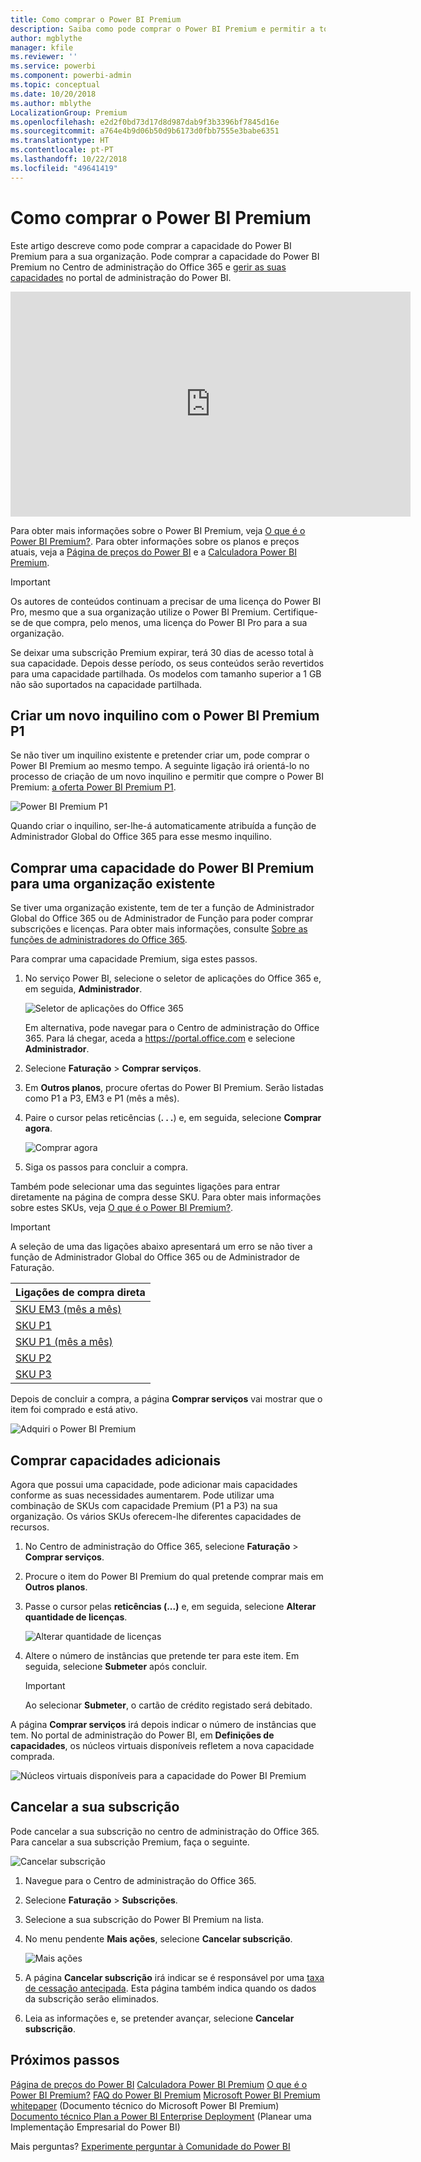 ```yaml
---
title: Como comprar o Power BI Premium
description: Saiba como pode comprar o Power BI Premium e permitir a toda a sua organização o acesso a conteúdos.
author: mgblythe
manager: kfile
ms.reviewer: ''
ms.service: powerbi
ms.component: powerbi-admin
ms.topic: conceptual
ms.date: 10/20/2018
ms.author: mblythe
LocalizationGroup: Premium
ms.openlocfilehash: e2d2f0bd73d17d8d987dab9f3b3396bf7845d16e
ms.sourcegitcommit: a764e4b9d06b50d9b6173d0fbb7555e3babe6351
ms.translationtype: HT
ms.contentlocale: pt-PT
ms.lasthandoff: 10/22/2018
ms.locfileid: "49641419"
---
```

# <a name="how-to-purchase-power-bi-premium"></a>Como comprar o Power BI Premium

Este artigo descreve como pode comprar a capacidade do Power BI Premium para a sua organização. Pode comprar a capacidade do Power BI Premium no Centro de administração do Office 365 e [gerir as suas capacidades](service-admin-premium-manage.md) no portal de administração do Power BI.

<iframe width="640" height="360" src="https://www.youtube.com/embed/NkvYs5Qp4iA?rel=0&amp;showinfo=0" frameborder="0" allowfullscreen></iframe>

Para obter mais informações sobre o Power BI Premium, veja [O que é o Power BI Premium?](service-premium.md). Para obter informações sobre os planos e preços atuais, veja a [Página de preços do Power BI](https://powerbi.microsoft.com/pricing/) e a [Calculadora Power BI Premium](https://powerbi.microsoft.com/calculator/).

> [!IMPORTANT]
> Os autores de conteúdos continuam a precisar de uma licença do Power BI Pro, mesmo que a sua organização utilize o Power BI Premium. Certifique-se de que compra, pelo menos, uma licença do Power BI Pro para a sua organização.
>
>Se deixar uma subscrição Premium expirar, terá 30 dias de acesso total à sua capacidade. Depois desse período, os seus conteúdos serão revertidos para uma capacidade partilhada. Os modelos com tamanho superior a 1 GB não são suportados na capacidade partilhada.

## <a name="create-a-new-tenant-with-power-bi-premium-p1"></a>Criar um novo inquilino com o Power BI Premium P1

Se não tiver um inquilino existente e pretender criar um, pode comprar o Power BI Premium ao mesmo tempo. A seguinte ligação irá orientá-lo no processo de criação de um novo inquilino e permitir que compre o Power BI Premium: [a oferta Power BI Premium P1](https://signup.microsoft.com/Signup?OfferId=b3ec5615-cc11-48de-967d-8d79f7cb0af1).

![Power BI Premium P1](media/service-admin-premium-purchase/premium-purchase-with-tenant.png)

Quando criar o inquilino, ser-lhe-á automaticamente atribuída a função de Administrador Global do Office 365 para esse mesmo inquilino.

## <a name="purchase-a-power-bi-premium-capacity-for-an-existing-organization"></a>Comprar uma capacidade do Power BI Premium para uma organização existente

Se tiver uma organização existente, tem de ter a função de Administrador Global do Office 365 ou de Administrador de Função para poder comprar subscrições e licenças. Para obter mais informações, consulte [Sobre as funções de administradores do Office 365](https://support.office.com/article/About-Office-365-admin-roles-da585eea-f576-4f55-a1e0-87090b6aaa9d).

Para comprar uma capacidade Premium, siga estes passos.

1. No serviço Power BI, selecione o seletor de aplicações do Office 365 e, em seguida, **Administrador**.

    ![Seletor de aplicações do Office 365](media/service-admin-premium-purchase/o365-app-picker.png)

    Em alternativa, pode navegar para o Centro de administração do Office 365. Para lá chegar, aceda a https://portal.office.com e selecione **Administrador**.

1. Selecione **Faturação** > **Comprar serviços**.

1. Em **Outros planos**, procure ofertas do Power BI Premium. Serão listadas como P1 a P3, EM3 e P1 (mês a mês).

1. Paire o cursor pelas reticências (**. . .**) e, em seguida, selecione **Comprar agora**.

    ![Comprar agora](media/service-admin-premium-purchase/premium-purchase.png)

1. Siga os passos para concluir a compra.

Também pode selecionar uma das seguintes ligações para entrar diretamente na página de compra desse SKU. Para obter mais informações sobre estes SKUs, veja [O que é o Power BI Premium?](service-premium.md#premiumskus).

> [!IMPORTANT]
> A seleção de uma das ligações abaixo apresentará um erro se não tiver a função de Administrador Global do Office 365 ou de Administrador de Faturação.

| Ligações de compra direta |
| --- |
| [SKU EM3 (mês a mês)](https://portal.office.com/commerce/completeorder.aspx?OfferId=4004702D-749C-4F74-BF47-3048F1833780&adminportal=1) |
| [SKU P1](https://portal.office.com/commerce/completeorder.aspx?OfferId=b3ec5615-cc11-48de-967d-8d79f7cb0af1&adminportal=1) |
| [SKU P1 (mês a mês)](https://portal.office.com/commerce/completeorder.aspx?OfferId=E4C8EDD3-74A1-4D42-A738-C647972FBE81&adminportal=1) |
| [SKU P2](https://portal.office.com/commerce/completeorder.aspx?OfferId=062F2AA7-B4BC-4B0E-980F-2072102D8605&adminportal=1) |
| [SKU P3](https://portal.office.com/commerce/completeorder.aspx?OfferId=40c7d673-375c-42a1-84ca-f993a524fed0&adminportal=1) |

Depois de concluir a compra, a página **Comprar serviços** vai mostrar que o item foi comprado e está ativo.

![Adquiri o Power BI Premium](media/service-admin-premium-purchase/premium-purchased.png)

## <a name="purchase-additional-capacities"></a>Comprar capacidades adicionais

Agora que possui uma capacidade, pode adicionar mais capacidades conforme as suas necessidades aumentarem. Pode utilizar uma combinação de SKUs com capacidade Premium (P1 a P3) na sua organização. Os vários SKUs oferecem-lhe diferentes capacidades de recursos.

1. No Centro de administração do Office 365, selecione **Faturação** > **Comprar serviços**.

1. Procure o item do Power BI Premium do qual pretende comprar mais em **Outros planos**.

1. Passe o cursor pelas **reticências (...)** e, em seguida, selecione **Alterar quantidade de licenças**.

    ![Alterar quantidade de licenças](media/service-admin-premium-purchase/premium-purchase-more.png)

1. Altere o número de instâncias que pretende ter para este item. Em seguida, selecione **Submeter** após concluir.

   > [!IMPORTANT]
   > Ao selecionar **Submeter**, o cartão de crédito registado será debitado.

A página **Comprar serviços** irá depois indicar o número de instâncias que tem. No portal de administração do Power BI, em **Definições de capacidades**, os núcleos virtuais disponíveis refletem a nova capacidade comprada.

![Núcleos virtuais disponíveis para a capacidade do Power BI Premium](media/service-admin-premium-purchase/premium-capacities.png)

## <a name="cancel-your-subscription"></a>Cancelar a sua subscrição

Pode cancelar a sua subscrição no centro de administração do Office 365. Para cancelar a sua subscrição Premium, faça o seguinte.

![Cancelar subscrição](media/service-admin-premium-purchase/premium-cancel-subscription.png)

1. Navegue para o Centro de administração do Office 365.

1. Selecione **Faturação** > **Subscrições**.

1. Selecione a sua subscrição do Power BI Premium na lista.

1. No menu pendente **Mais ações**, selecione **Cancelar subscrição**.

    ![Mais ações](media/service-admin-premium-purchase/o365-more-actions.png)

1. A página **Cancelar subscrição** irá indicar se é responsável por uma [taxa de cessação antecipada](https://support.office.com/article/early-termination-fees-6487d4de-401a-466f-8bc3-c0beb5cc40d3). Esta página também indica quando os dados da subscrição serão eliminados.

1. Leia as informações e, se pretender avançar, selecione **Cancelar subscrição**.

## <a name="next-steps"></a>Próximos passos

[Página de preços do Power BI](https://powerbi.microsoft.com/pricing/)
[Calculadora Power BI Premium](https://powerbi.microsoft.com/calculator/)
[O que é o Power BI Premium?](service-premium.md)
[FAQ do Power BI Premium](service-premium-faq.md)
[Microsoft Power BI Premium whitepaper](https://aka.ms/pbipremiumwhitepaper) (Documento técnico do Microsoft Power BI Premium) 
[Documento técnico Plan a Power BI Enterprise Deployment](https://aka.ms/pbienterprisedeploy) (Planear uma Implementação Empresarial do Power BI)

Mais perguntas? [Experimente perguntar à Comunidade do Power BI](http://community.powerbi.com/)